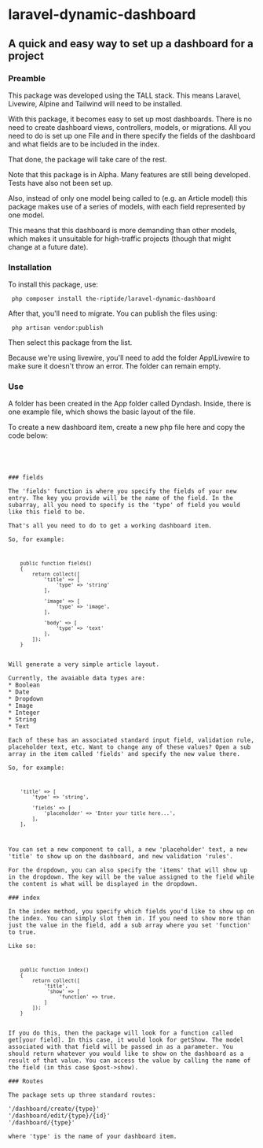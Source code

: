 # laravel-dynamic-dashboard
## A quick and easy way to set up a dashboard for a project

### Preamble 

This package was developed using the TALL stack. This means Laravel, Livewire, Alpine and Tailwind will need to be installed.

With this package, it becomes easy to set up most dashboards. There is no need to create dashboard views, controllers, models, or migrations. All you need to do is set up one File and in there specify the fields of the dashboard and what fields are to be included in the index. 

That done, the package will take care of the rest.

Note that this package is in Alpha. Many features are still being developed. Tests have also not been set up.

Also, instead of only one model being called to (e.g. an Article model) this package makes use of a series of models, with each field represented by one model. 

This means that this dashboard is more demanding than other models, which makes it unsuitable for high-traffic projects (though that might change at a future date).

### Installation 

To install this package, use:

<code> php composer install the-riptide/laravel-dynamic-dashboard </code>

After that, you'll need to migrate. You can publish the files using:

<code> php artisan vendor:publish </code> 

Then select this package from the list.

Because we're using livewire, you'll need to add the folder App\Livewire to make sure it doesn't throw an error. The folder can remain empty.

### Use

A folder has been created in the App folder called Dyndash. Inside, there is one example file, which shows the basic layout of the file. 

To create a new dashboard item, create a new php file here and copy the code below:

<code>

<?php

namespace app\Dyndash;

    class YourNameHere{

        public function index() 
        {
            return collect([

            ]);
        }

        public function fields()
        {
            return collect([

            ]);
        }
    }

</code>

### fields

The 'fields' function is where you specify the fields of your new entry. The key you provide will be the name of the field. In the subarray, all you need to specify is the 'type' of field you would like this field to be.

That's all you need to do to get a working dashboard item. 

So, for example: 

<code>

    public function fields()
    {
        return collect([
        	'title' => [
                'type' => 'string'
            ],

            'image' => [
                'type' => 'image',
            ],

            'body' => [
                'type' => 'text'
            ],
        ]);
    }
</code>

Will generate a very simple article layout. 

Currently, the avaiable data types are: 
* Boolean
* Date
* Dropdown
* Image
* Integer
* String
* Text

Each of these has an associated standard input field, validation rule, placeholder text, etc. Want to change any of these values? Open a sub array in the item called 'fields' and specify the new value there. 

So, for example:

<code>

    'title' => [
        'type' => 'string',

        'fields' => [
            'placeholder' => 'Enter your title here...',
        ],
    ],

</code>

You can set a new component to call, a new 'placeholder' text, a new 'title' to show up on the dashboard, and new validation 'rules'.   

For the dropdown, you can also specify the 'items' that will show up in the dropdown. The key will be the value assigned to the field while the content is what will be displayed in the dropdown. 

### index

In the index method, you specify which fields you'd like to show up on the index. You can simply slot them in. If you need to show more than just the value in the field, add a sub array where you set 'function' to true. 

Like so: 

<code>

    public function index() 
    {
        return collect([
            'title',
             'show' => [
                 'function' => true,
            ]
        ]);
    }
</code>

If you do this, then the package will look for a function called get[your field]. In this case, it would look for getShow. The model associated with that field will be passed in as a parameter. You should return whatever you would like to show on the dashboard as a result of that value. You can access the value by calling the name of the field (in this case $post->show).

### Routes

The package sets up three standard routes:

'/dashboard/create/{type}'
'/dashboard/edit/{type}/{id}'
'/dashboard/{type}'

where 'type' is the name of your dashboard item. 